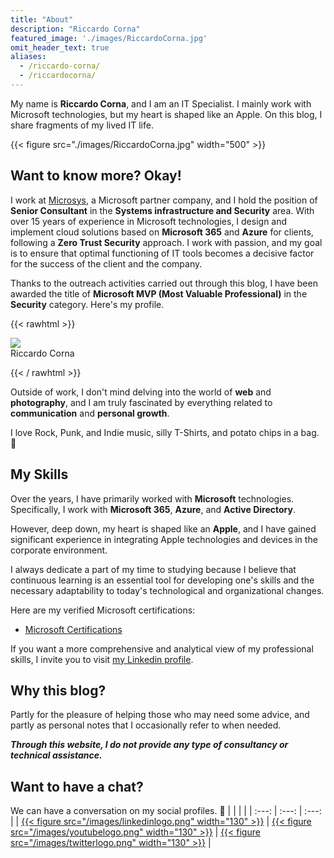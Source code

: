 ```yaml
---
title: "About"
description: "Riccardo Corna"
featured_image: './images/RiccardoCorna.jpg'
omit_header_text: true
aliases:
  - /riccardo-corna/
  - /riccardocorna/
---
```

My name is **Riccardo Corna**, and I am an IT Specialist. I mainly work with Microsoft technologies, but my heart is shaped like an Apple. On this blog, I share fragments of my lived IT life.

{{< figure src="./images/RiccardoCorna.jpg" width="500" >}}

## Want to know more? Okay!
I work at [Microsys](https://msys.it), a Microsoft partner company, and I hold the position of **Senior Consultant** in the **Systems infrastructure and Security** area. With over 15 years of experience in Microsoft technologies, I design and implement cloud solutions based on **Microsoft 365** and **Azure** for clients, following a **Zero Trust Security** approach. I work with passion, and my goal is to ensure that optimal functioning of IT tools becomes a decisive factor for the success of the client and the company.

Thanks to the outreach activities carried out through this blog, I have been awarded the title of **Microsoft MVP (Most Valuable Professional)** in the **Security** category. Here's my profile.

{{< rawhtml >}}
  <p class="b tc"><a href="https://mvp.microsoft.com/en-US/mvp/profile/99158a0a-3a6f-ed11-81ab-000d3a5600fa" target="_blank"><img src="/images/MVP_Badge_Horizontal_Preferred_Blue3005_RGB.jpg"></a><br />Riccardo Corna</p>
{{< / rawhtml >}}

Outside of work, I don't mind delving into the world of **web** and **photography**, and I am truly fascinated by everything related to **communication** and **personal growth**.

I love Rock, Punk, and Indie music, silly T-Shirts, and potato chips in a bag. 🤤

## My Skills
Over the years, I have primarily worked with **Microsoft** technologies. Specifically, I work with **Microsoft 365**, **Azure**, and **Active Directory**.

However, deep down, my heart is shaped like an **Apple**, and I have gained significant experience in integrating Apple technologies and devices in the corporate environment.

I always dedicate a part of my time to studying because I believe that continuous learning is an essential tool for developing one's skills and the necessary adaptability to today's technological and organizational changes.

Here are my verified Microsoft certifications:
- [Microsoft Certifications](https://www.youracclaim.com/users/riccardo-corna/badges)

If you want a more comprehensive and analytical view of my professional skills, I invite you to visit [my Linkedin profile](https://www.linkedin.com/in/riccardocorna/it).

## Why this blog?
Partly for the pleasure of helping those who may need some advice, and partly as personal notes that I occasionally refer to when needed.

***Through this website, I do not provide any type of consultancy or technical assistance.***

## Want to have a chat?
We can have a conversation on my social profiles. 🙂
|                                                                                                       |                                                                                                    |                                                                                                  |
| :---:                                                                                                 | :---:                                                                                              | :---:                                                                                            |
| [{{< figure src="/images/linkedinlogo.png" width="130" >}}](https://linkedin.com/in/riccardocorna/en) | [{{< figure src="/images/youtubelogo.png" width="130" >}}](https://youtube.com/@ITSpecialistCloud) | [{{< figure src="/images/twitterlogo.png" width="130" >}}](https://twitter.com/riccardocorna) |
